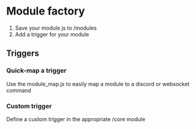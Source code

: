 # Module factory

1. Save your module js to /modules
2. Add a trigger for your module

## Triggers

### Quick-map a trigger

Use the module_map.js to easily map a module to a discord or websocket command

### Custom trigger

Define a custom trigger in the appropriate /core module


